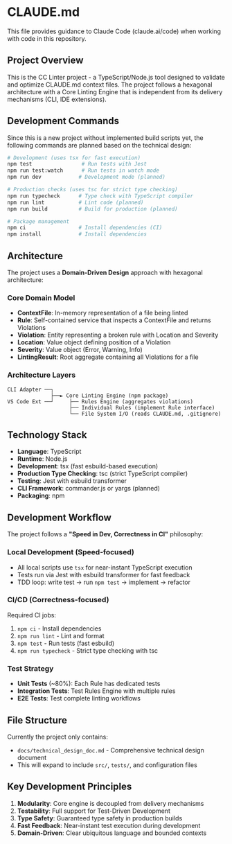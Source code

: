 # CLAUDE.md

This file provides guidance to Claude Code (claude.ai/code) when working with code in this repository.

## Project Overview

This is the CC Linter project - a TypeScript/Node.js tool designed to validate and optimize CLAUDE.md context files. The project follows a hexagonal architecture with a Core Linting Engine that is independent from its delivery mechanisms (CLI, IDE extensions).

## Development Commands

Since this is a new project without implemented build scripts yet, the following commands are planned based on the technical design:

```bash
# Development (uses tsx for fast execution)
npm test                # Run tests with Jest
npm run test:watch      # Run tests in watch mode
npm run dev            # Development mode (planned)

# Production checks (uses tsc for strict type checking)
npm run typecheck      # Type check with TypeScript compiler
npm run lint           # Lint code (planned)
npm run build          # Build for production (planned)

# Package management
npm ci                 # Install dependencies (CI)
npm install            # Install dependencies
```

## Architecture

The project uses a **Domain-Driven Design** approach with hexagonal architecture:

### Core Domain Model
- **ContextFile**: In-memory representation of a file being linted
- **Rule**: Self-contained service that inspects a ContextFile and returns Violations
- **Violation**: Entity representing a broken rule with Location and Severity
- **Location**: Value object defining position of a Violation
- **Severity**: Value object (Error, Warning, Info)
- **LintingResult**: Root aggregate containing all Violations for a file

### Architecture Layers
```
CLI Adapter ──┐
              ├──► Core Linting Engine (npm package)
VS Code Ext ──┘     ├── Rules Engine (aggregates violations)
                    ├── Individual Rules (implement Rule interface)
                    └── File System I/O (reads CLAUDE.md, .gitignore)
```

## Technology Stack

- **Language**: TypeScript
- **Runtime**: Node.js
- **Development**: tsx (fast esbuild-based execution)
- **Production Type Checking**: tsc (strict TypeScript compiler)
- **Testing**: Jest with esbuild transformer
- **CLI Framework**: commander.js or yargs (planned)
- **Packaging**: npm

## Development Workflow

The project follows a **"Speed in Dev, Correctness in CI"** philosophy:

### Local Development (Speed-focused)
- All local scripts use `tsx` for near-instant TypeScript execution
- Tests run via Jest with esbuild transformer for fast feedback
- TDD loop: write test → run `npm test` → implement → refactor

### CI/CD (Correctness-focused)
Required CI jobs:
1. `npm ci` - Install dependencies
2. `npm run lint` - Lint and format
3. `npm test` - Run tests (fast esbuild)
4. `npm run typecheck` - Strict type checking with tsc

### Test Strategy
- **Unit Tests** (~80%): Each Rule has dedicated tests
- **Integration Tests**: Test Rules Engine with multiple rules
- **E2E Tests**: Test complete linting workflows

## File Structure

Currently the project only contains:
- `docs/technical_design_doc.md` - Comprehensive technical design document
- This will expand to include `src/`, `tests/`, and configuration files

## Key Development Principles

1. **Modularity**: Core engine is decoupled from delivery mechanisms
2. **Testability**: Full support for Test-Driven Development
3. **Type Safety**: Guaranteed type safety in production builds
4. **Fast Feedback**: Near-instant test execution during development
5. **Domain-Driven**: Clear ubiquitous language and bounded contexts